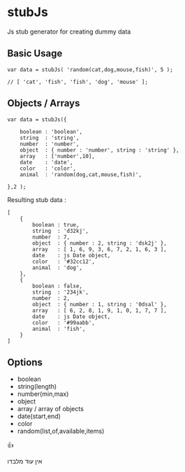 # stubJs
Js stub generator for creating dummy data

## Basic Usage

```
var data = stubJs( 'random(cat,dog,mouse,fish)', 5 ); 

// [ 'cat', 'fish', 'fish', 'dog', 'mouse' ];
```

## Objects / Arrays
```
var data = stubJs({

	boolean : 'boolean', 
	string  : 'string',
	number  : 'number',
	object  : { number : 'number', string : 'string' },
	array   : ['number',10],
	date    : 'date',
	color   : 'color',
	animal  : 'random(dog,cat,mouse,fish)',

},2 );
```
Resulting stub data : 
```
[
	{
		boolean : true,
		string  : 'd32kj',
		number  : 7,
		object  : { number : 2, string : 'dsk2j' },
		array   : [ 1, 6, 9, 3, 6, 7, 2, 1, 6, 3 ],
		date    : js Date object,
		color   : '#32cc12',
		animal  : 'dog',
	},
	{
		boolean : false,
		string  : '234jk',
		number  : 2,
		object  : { number : 1, string : '0dsal' },
		array   : [ 6, 2, 8, 1, 9, 1, 0, 1, 7, 7 ],
		date    : js Date object,
		color   : '#99aabb',
		animal  : 'fish',
	}
]
```

## Options

* boolean
* string(length)
* number(min,max)
* object
* array / array of objects
* date(start,end)
* color
* random(list,of,available,items)

:+1:

אין עוד מלבדו